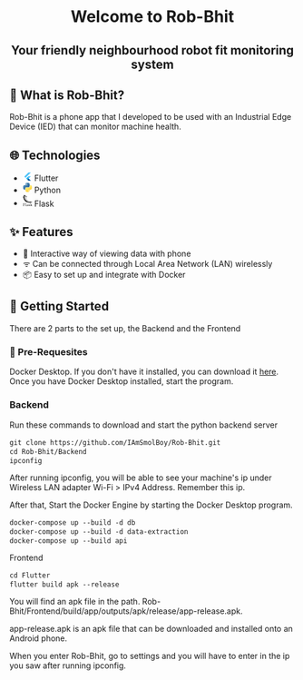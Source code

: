 <h1 id="title" align="center">Welcome to Rob-Bhit</h1>
<h2 id="subtitle" align="center">Your friendly neighbourhood robot fit monitoring system</h3>

## 🤖 What is Rob-Bhit?

Rob-Bhit is a phone app that I developed to be used with an Industrial Edge Device (IED) that can monitor machine health.

## 🌐 Technologies

- ![Flutter](assets/md/image.png) Flutter
- ![Python](assets/md/image-1.png) Python
- ![Flask](assets/md/image-2.png) Flask

## ✨ Features

- 📱 Interactive way of viewing data with phone
- ᯤ Can be connected through Local Area Network (LAN) wirelessly
- 📦 Easy to set up and integrate with Docker

## 🚀 Getting Started

There are 2 parts to the set up, the Backend and the Frontend

### 📝 Pre-Requesites

Docker Desktop. If you don't have it installed, you can download it <a href="https://www.docker.com/products/docker-desktop/">here</a>. Once you have Docker Desktop installed, start the program.

### Backend

Run these commands to download and start the python backend server
```
git clone https://github.com/IAmSmolBoy/Rob-Bhit.git
cd Rob-Bhit/Backend
ipconfig
```
<p>After running ipconfig, you will be able to see your machine's ip under Wireless LAN adapter Wi-Fi > IPv4 Address. Remember this ip.</p>
After that, Start the Docker Engine by starting the Docker Desktop program.

```
docker-compose up --build -d db
docker-compose up --build -d data-extraction
docker-compose up --build api
```

Frontend

```
cd Flutter
flutter build apk --release
```

You will find an apk file in the path. Rob-Bhit/Frontend/build/app/outputs/apk/release/app-release.apk.
<p>app-release.apk is an apk file that can be downloaded and installed onto an Android phone.</p>
When you enter Rob-Bhit, go to settings and you will have to enter in the ip you saw after running ipconfig.


<style>
    img[alt=Flutter], img[alt=Python], img[alt=Flask] { width: 1rem; }
    h1#title { border: 0 }
    h3#subtitle { border-bottom: solid 1px gray; padding-bottom: 1vh; }
</style>